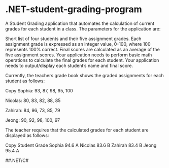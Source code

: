 # .NET-student-grading-program
A Student Grading application that automates the calculation of current grades for each student in a class. The parameters for the application are:

Short list of four students and their five assignment grades.
Each assignment grade is expressed as an integer value, 0-100, where 100 represents 100% correct.
Final scores are calculated as an average of the five assignment scores.
Your application needs to perform basic math operations to calculate the final grades for each student.
Your application needs to output/display each student’s name and final score.

Currently, the teachers grade book shows the graded assignments for each student as follows:


Copy
Sophia: 93, 87, 98, 95, 100

Nicolas: 80, 83, 82, 88, 85

Zahirah:   84, 96, 73, 85, 79

Jeong:  90, 92, 98, 100, 97

The teacher requires that the calculated grades for each student are displayed as follows:


Copy
Student     Grade
Sophia      94.6  A
Nicolas     83.6  B
Zahirah     83.4  B
Jeong       95.4  A

##.NET/C#
